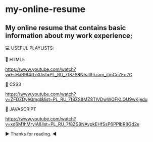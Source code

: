 # my-online-resume
## My online resume that contains basic information about my work experience; 

💻 USEFUL PLAYLISTS:

👊 HTML5

https://www.youtube.com/watch?v=FsHaB9t4fLo&list=PL_RU_7f8ZS8NhJIlI-izam_itmCcZEc2C

👊 CSS3

https://www.youtube.com/watch?v=ZFDZDyeGmgI&list=PL_RU_7f8ZS8MZ8TIVDwWOFKLQU9wKjedu

👊 JAVASCRIPT

https://www.youtube.com/watch?v=xd6M1hMryiA&list=PL_RU_7f8ZS8NAvpkEHfSsP6PPlbR8Gd2e

▶ Thanks for reading. ◀

